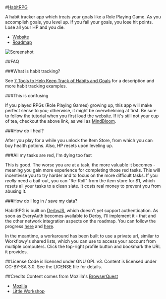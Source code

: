 #[HabitRPG](http://habitrpg.com/)

A habit tracker app which treats your goals like a Role Playing Game. As you accomplish goals, you level up. If you fail your goals, you lose hit points. Lose all your HP and you die.

* [Website](http://habitrpg.com/)
* [Roadmap](https://workflowy.com/shared/cd06313a-7c93-ae5f-ae55-e64cae0556e4/)

![Screenshot](https://img.skitch.com/20120707-daj9pp7g87yg829j61pnpwhff3.jpg "Screenshot")

##FAQ

###What is habit tracking?

See [7 Tools to Help Keep Track of Habits and Goals](http://www.lifehack.org/articles/technology/7-tools-to-help-keep-track-of-habits-and-goals.html) for a description and more habit tracking examples.
  
###This is confusing

If you played RPGs (Role Playing Games) growing up, this app will make perfect sense to you; otherwise, it might be overwhelming at first. Be sure to follow the tutorial when you first load the website. If it's still not your cup of tea, checkout the above link, as well as [MindBloom](https://www.mindbloom.com/).

###How do I heal?

After you play for a while you unlock the Item Store, from which you can buy health potions. Also, HP resets upon leveling up.
  
###All my tasks are red, I'm dying too fast

This is good. The worse you are at a task, the more valuable it becomes - meaning you gain more experience for completing those red tasks. This will incentivise you to try harder and to focus on the more difficult tasks. If you *really* need a bail-out, you can "Re-Roll" from the item store for $1, which resets all your tasks to a clean slate. It costs real money to prevent you from abusing it.
  
###How do I log in / save my data?

HabitRPG is built on [DerbyJS](http://derbyjs.com/), which doesn't yet support authentication. As soon as EveryAuth becomes available to Derby, I'll implement it - that and the other network integration aspects on the roadmap. You can follow the progress [here](https://groups.google.com/forum/?fromgroups#!topic/derbyjs/7U3xvoPWd-g) and [here](https://groups.google.com/forum/?fromgroups#!topic/derbyjs/oyz2JBwo1AQ).

In the meantime, a workaround has been built to use a private url, similar to Workflowy's shared lists, which you can use to access your account from multiple computers. Click the top-right profile button and bookmark the URL it provides.

##License
Code is licensed under GNU GPL v3. Content is licensed under CC-BY-SA 3.0.
See the LICENSE file for details.


##Credits
Content comes from Mozilla's [BrowserQuest](http://browserquest.mozilla.org/) 

* [Mozilla](http://mozilla.org)
* [Little Workshop](http://www.littleworkshop.fr)